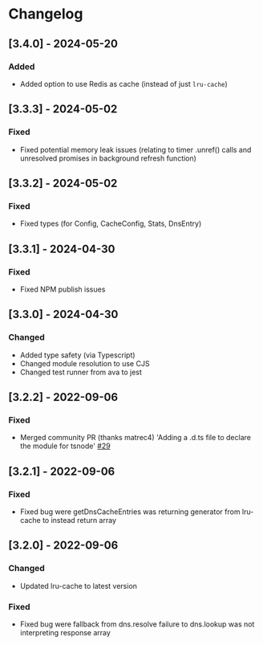 # Changelog

## [3.4.0] - 2024-05-20

### Added

- Added option to use Redis as cache (instead of just `lru-cache`)

## [3.3.3] - 2024-05-02

### Fixed

- Fixed potential memory leak issues (relating to timer .unref() calls and unresolved promises in background refresh function)

## [3.3.2] - 2024-05-02

### Fixed

- Fixed types (for Config, CacheConfig, Stats, DnsEntry)

## [3.3.1] - 2024-04-30

### Fixed

- Fixed NPM publish issues

## [3.3.0] - 2024-04-30

### Changed

- Added type safety (via Typescript)
- Changed module resolution to use CJS
- Changed test runner from ava to jest

## [3.2.2] - 2022-09-06

### Fixed

- Merged community PR (thanks matrec4) 'Adding a .d.ts file to declare the module for tsnode' [#29](https://github.com/tcollinsworth/axios-cached-dns-resolve/pull/29)

## [3.2.1] - 2022-09-06

### Fixed

- Fixed bug were getDnsCacheEntries was returning generator from lru-cache to instead return array

## [3.2.0] - 2022-09-06

### Changed

- Updated lru-cache to latest version

### Fixed

- Fixed bug were fallback from dns.resolve failure to dns.lookup was not interpreting response array
